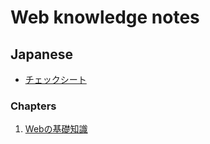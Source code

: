 # Web knowledge notes

## Japanese

- [チェックシート](/note/web/checksheet.ja.md)

### Chapters

1. [Webの基礎知識](/note/web/chapters/01_basic_knowledge_of_web.ja.md)
